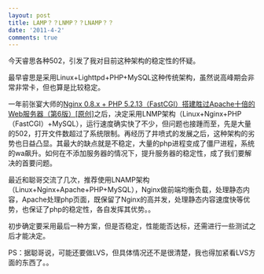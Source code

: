```yaml
---
layout: post
title: LAMP？？LNMP？？LNAMP？？
date: '2011-4-2'
comments: true
---
```

今天睿思各种502，引发了我对目前这种架构的稳定性的怀疑。

最早睿思是采用Linux+Lighttpd+PHP+MySQL这种传统架构，虽然说高峰期会非常非常卡，但也算是比较稳定。

一年前张宴大师的<a href="http://blog.s135.com/nginx_php_v6/">Nginx 0.8.x + PHP 5.2.13（FastCGI）搭建胜过Apache十倍的Web服务器（第6版）[原创]</a>之后，决定采用LNMP架构（Linux+Nginx+PHP（FastCGI）+MySQL），运行速度确实快了不少，但问题也接踵而至，先是大量的502，打开文件数超过了系统限制。再经历了井喷式的发展之后，这种架构的劣势也日益凸显。其最大的缺点就是不稳定，大量的php进程变成了僵尸进程，系统的wa飙升。如何在不添加服务器的情况下，提升服务器的稳定性，成了我们要解决的首要问题。

最近和聪哥交流了几次，推荐使用LNAMP架构（Linux+Nginx+Apache+PHP+MySQL），Nginx做前端均衡负载，处理静态内容，Apache处理php页面，既保留了Nginx的高并发，处理静态内容速度快等优势，也保证了php的稳定性，各自发挥其优势。。

初步确定要采用最后一种方案，但是否稳定，性能能否达标，还需进行一些测试之后才能决定。

PS：据聪哥说，可能还要做LVS，但具体情况还不是很清楚，我也得加紧看LVS方面的东西了。。
